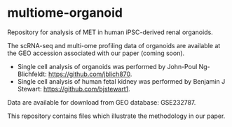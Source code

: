 # multiome-organoid

Repository for analysis of MET in human iPSC-derived renal organoids.

The scRNA-seq and multi-ome profiling data of organoids are available at the GEO accession associated with our paper (coming soon).

- Single cell analysis of organoids was performed by John-Poul Ng-Blichfeldt: https://github.com/jblich870. 
- Single cell analysis of human fetal kidney was performed by Benjamin J Stewart: https://github.com/bjstewart1.

Data are available for download from GEO database: GSE232787.

This repository contains files which illustrate the methodology in our paper.
